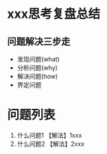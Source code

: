 

xxx思考复盘总结
======


## 问题解决三步走
* 发现问题(what)
* 分析问题(why)
* 解决问题(how)
* 界定问题


# 问题列表
1. 什么问题1
   【解法】1xxx
2. 什么问题2
   【解法】2xxx

